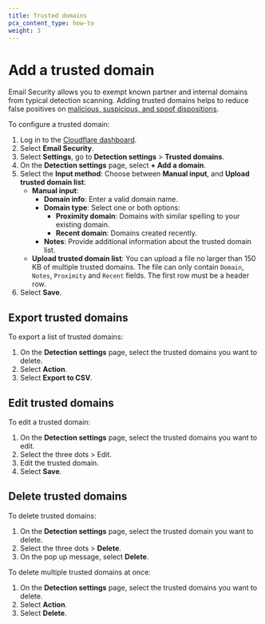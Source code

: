 ```yaml
---
title: Trusted domains
pcx_content_type: how-to
weight: 3
---
```


# Add a trusted domain

Email Security allows you to exempt known partner and internal domains from typical detection scanning. Adding trusted domains helps to reduce false positives on [malicious, suspicious, and spoof dispositions](/cloudflare-one/email-security/reference/dispositions-and-attributes/).

To configure a trusted domain:

1. Log in to the [Cloudflare dashboard](https://dash.cloudflare.com/).
2. Select **Email Security**.
3. Select **Settings**, go to **Detection settings** > **Trusted domains**.
4. On the **Detection settings** page, select **+ Add a domain**.
5. Select the **Input method**: Choose between **Manual input**, and **Upload trusted domain list**:
   - **Manual input**:
     - **Domain info**: Enter a valid domain name.
     - **Domain type**: Select one or both options:
       * **Proximity domain**: Domains with similar spelling to your existing domain.
       * **Recent domain**: Domains created recently.
     * **Notes**: Provide additional information about the trusted domain list.
   - **Upload trusted domain list**: You can upload a file no larger than 150 KB of multiple trusted domains. The file can only contain `Domain`, `Notes`, `Proximity` and `Recent` fields. The first row must be a header row. 
6. Select **Save**.

## Export trusted domains

To export a list of trusted domains:

1. On the **Detection settings** page, select the trusted domains you want to delete.
2. Select **Action**.
3. Select **Export to CSV**.

## Edit trusted domains

To edit a trusted domain:

1. On the **Detection settings** page, select the trusted domains you want to edit.
2. Select the three dots > Edit.
3. Edit the trusted domain.
4. Select **Save**.

## Delete trusted domains

To delete trusted domains:

1. On the **Detection settings** page, select the trusted domain you want to delete.
2. Select the three dots > **Delete**.
3. On the pop up message, select **Delete**.

To delete multiple trusted domains at once:

1. On the **Detection settings** page, select the trusted domains you want to delete.
2. Select **Action**.
3. Select **Delete**.